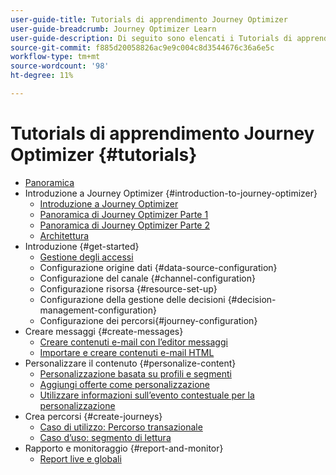 ```yaml
---
user-guide-title: Tutorials di apprendimento Journey Optimizer
user-guide-breadcrumb: Journey Optimizer Learn
user-guide-description: Di seguito sono elencati i Tutorials di apprendimento di Journey Optimizer.
source-git-commit: f885d20058826ac9e9c004c8d3544676c36a6e5c
workflow-type: tm+mt
source-wordcount: '98'
ht-degree: 11%

---
```



# Tutorials di apprendimento Journey Optimizer {#tutorials}

+ [Panoramica](/help/overview.md)
+ Introduzione a Journey Optimizer {#introduction-to-journey-optimizer}
   + [Introduzione a Journey Optimizer](/help/introduction/introduction.md)
   + [Panoramica di Journey Optimizer Parte 1](/help/introduction/journey-optimizer-overview-part-1.md)
   + [Panoramica di Journey Optimizer Parte 2](/help/introduction/journey-optimizer-overview-part-2.md)
   + [Architettura](/help/introduction/architecture.md)
+ Introduzione {#get-started}
   + [Gestione degli accessi](/help/set-up-access/access-management.md)
   + Configurazione origine dati {#data-source-configuration}
   + Configurazione del canale {#channel-configuration}
   + Configurazione risorsa {#resource-set-up}
   + Configurazione della gestione delle decisioni {#decision-management-configuration}
   + Configurazione dei percorsi{#journey-configuration}
+ Creare messaggi {#create-messages}
   + [Creare contenuti e-mail con l’editor messaggi](/help/create-messages/create-email-content-with-the-message-editor.md)
   + [Importare e creare contenuti e-mail HTML](/help/create-messages/import-and-author-html-email-content.md)
+ Personalizzare il contenuto {#personalize-content}
   + [Personalizzazione basata su profili e segmenti](/help/personalize-content/profile-and-segment-membership-based-personalization.md)
   + [Aggiungi offerte come personalizzazione](/help/personalize-content/add-offer-decisioning-to-messages.md)
   + [Utilizzare informazioni sull’evento contestuale per la personalizzazione](/help/personalize-content/use-contextual-event-information-for-personalization.md)
+ Crea percorsi {#create-journeys}
   + [Caso di utilizzo: Percorso transazionale](/help/create-journeys/use-case-transactional-journey.md)
   + [Caso d’uso: segmento di lettura](/help/create-journeys/use-case-read-segment.md)
+ Rapporto e monitoraggio {#report-and-monitor}
   + [Report live e globali](/help/report-and-monitor/live-and-global-reports.md)

